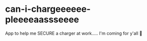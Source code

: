 # can-i-chargeeeeee-pleeeeaassseeee
App to help me SECURE a charger at work..... I'm coming for y'all 👊
